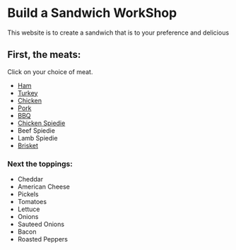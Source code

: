 <!DOCTYPE html>
<html>
<head>
   <h1>Build a Sandwich WorkShop</h1>
   <meta charset="utf-8">
   <link rel="stylesheet" type="text/css">
</head>
<body>
  <div>
    <p>This website is to create a sandwich that is to your preference and delicious</p>
  </div>
  
 <h2>First, the meats:</h2>
  <div>
    <p>Click on your choice of meat.</p>
    <ul>
    <li><a href="https://www.seriouseats.com/recipes/images/20101215-ham-tasting-primary.jpeg">Ham</a></li>
    <li><a href="https://food.fnr.sndimg.com/content/dam/images/food/fullset/2013/10/4/1/FNM_110110-Basic-Turkey-Recipe_s4x3.jpg.rend.hgtvcom.616.462.suffix/1381170719103.jpeg">Turkey</a></li>
    <li><a href="https://www.simplyrecipes.com/wp-content/uploads/2015/09/roasted-chicken-apricot-glaze-horiz-a-1500.jpg">Chicken</a></li>
    <li><a href="https://hips.hearstapps.com/hmg-prod.s3.amazonaws.com/images/grilled-pork-chops-horizontal-jpg-1522720544.jpg?crop=1xw:0.7498500299940012xh;center,top&resize=768:*">Pork</a></li>
    <li><a href="http://jesspryles.com/recipe/pulled-pork/">BBQ</a></li>
    <li><a href="https://2.bp.blogspot.com/-JaHlt9LgMb8/UA3WxBvm_kI/AAAAAAAALWM/ifkJLOUxBNY/IMG_0209.JPG">Chicken Spiedie</a></li>
    <li>Beef Spiedie</li>
    <li>Lamb Spiedie</li>
    <li><a href="http://cdn-image.myrecipes.com/sites/default/files/styles/medium_2x/public/true-smoked-beef-brisket-sl.jpg?itok=N3eMXjHL">Brisket</a></li>
    </ul>
  </div>
 <h3>Next the toppings:</h3>
  <div>
    <ul>
    <li>Cheddar</li>
    <li>American Cheese</li>
    <li>Pickels</li>
    <li>Tomatoes</li>
    <li>Lettuce</li>
    <li>Onions</li>
    <li>Sauteed Onions</li>
    <li>Bacon</li>
    <li>Roasted Peppers</li>
    </ul>
   </div>
